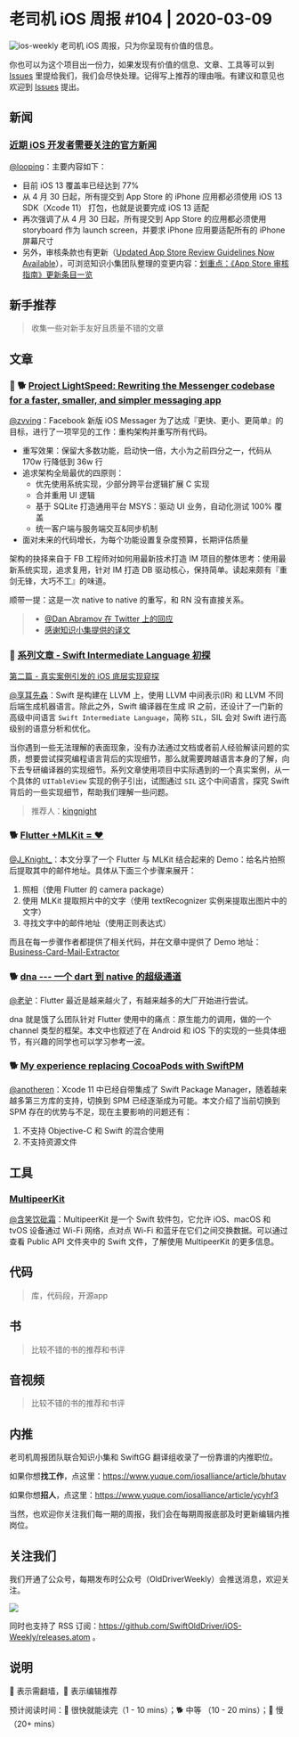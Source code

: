 # 老司机 iOS 周报 #104 | 2020-03-09

![ios-weekly](https://github.com/SwiftOldDriver/iOS-Weekly/blob/master/assets/ios-weekly.png?raw=true)
老司机 iOS 周报，只为你呈现有价值的信息。

你也可以为这个项目出一份力，如果发现有价值的信息、文章、工具等可以到 [Issues](https://github.com/SwiftOldDriver/iOS-Weekly/issues) 里提给我们，我们会尽快处理。记得写上推荐的理由哦。有建议和意见也欢迎到 [Issues](https://github.com/SwiftOldDriver/iOS-Weekly/issues) 提出。

## 新闻

### [近期 iOS 开发者需要关注的官方新闻](https://developer.apple.com/news/?id=03042020b)

[@looping](https://github.com/looping)：主要内容如下：
- 目前 iOS 13 覆盖率已经达到 77%
- 从 4 月 30 日起，所有提交到 App Store 的 iPhone 应用都必须使用 iOS 13 SDK（Xcode 11） 打包，也就是说要完成 iOS 13 适配
- 再次强调了从 4 月 30 日起，所有提交到 App Store 的应用都必须使用 storyboard 作为 launch screen，并要求 iPhone 应用要适配所有的 iPhone 屏幕尺寸
- 另外，审核条款也有更新（[Updated App Store Review Guidelines Now Available](https://developer.apple.com/news/?id=03042020a)），可浏览知识小集团队整理的变更内容：[划重点：《App Store 审核指南》更新条目一览](https://mp.weixin.qq.com/s/Tzt0jmVt2q7zpL7g8kpb5g)

## 新手推荐

> 收集一些对新手友好且质量不错的文章

## 文章

### 🌟 🐕 [Project LightSpeed: Rewriting the Messenger codebase for a faster, smaller, and simpler messaging app](https://engineering.fb.com/data-infrastructure/messenger/)
[@zvving](https://github.com/zvving)：Facebook 新版 iOS Messager 为了达成『更快、更小、更简单』的目标，进行了一项罕见的工作：重构架构并重写所有代码。

- 重写效果：保留大多数功能，启动快一倍，大小为之前四分之一，代码从 170w 行降低到 36w 行
- 追求架构全局最优的四原则：
    - 优先使用系统实现，少部分跨平台逻辑扩展 C 实现
    - 合并重用 UI 逻辑
    - 基于 SQLite 打造通用平台 MSYS：驱动 UI 业务，自动化测试 100% 覆盖
    - 统一客户端与服务端交互&同步机制
- 面对未来的代码增长，为每个功能设置复杂度预算，长期评估质量

架构的抉择来自于 FB 工程师对如何用最新技术打造 IM 项目的整体思考：使用最新系统实现，追求复用，针对 IM 打造 DB 驱动核心，保持简单。读起来颇有『重剑无锋，大巧不工』的味道。

顺带一提：这是一次 native to native 的重写，和 RN 没有直接关系。

> - [@Dan Abramov 在 Twitter 上的回应](https://twitter.com/dan_abramov/status/1234801507805138945)
> - [感谢知识小集提供的译文](https://mp.weixin.qq.com/s/kdezRmk_tgjUTsuCQcAqsw)

### 🐢 [系列文章 - Swift Intermediate Language 初探](https://mp.weixin.qq.com/s/UQksScr_LZ1n7wLAVjzEMg)

[第二篇 - 真实案例引发的 iOS 底层实现窥探](https://mp.weixin.qq.com/s/KHvWSsvKNxJq9IwAsZu4qw)

[@享耳先森](https://github.com/iblacksun)：Swift 是构建在 LLVM 上，使用 LLVM 中间表示(IR) 和 LLVM 不同后端生成机器语言。除此之外，Swift 编译器在生成 IR 之前，还设计了一门新的高级中间语言 `Swift Intermediate Language`，简称 `SIL`，SIL 会对 Swift 进行高级别的语意分析和优化。

当你遇到一些无法理解的表面现象，没有办法通过文档或者前人经验解读问题的实质，想要尝试探究编程语言背后的实现细节，那么就需要跨越语言本身的了解，向下去专研编译器的实现细节。系列文章使用项目中实际遇到的一个真实案例，从一个具体的 `UITableView` 实现的例子引出，试图通过 `SIL` 这个中间语言，探究 Swift 背后的一些实现细节，帮助我们理解一些问题。

> 推荐人：[kingnight](https://github.com/kingnight)


### 🐕 [Flutter +MLKit = ❤](https://medium.com/flutter-community/flutter-mlkit-8039ec66b6a)

[@J_Knight_](https://weibo.com/1929625262/profile?rightmod=1&wvr=6&mod=personinfo&is_all=1)：本文分享了一个 Flutter 与 MLKit 结合起来的 Demo：给名片拍照后提取其中的邮件地址。具体从下面三个步骤来展开：
1. 照相（使用 Flutter 的 camera package）
2. 使用 MLKit 提取照片中的文字（使用 textRecognizer 实例来提取出图片中的文字）
3. 寻找文字中的邮件地址（使用正则表达式）

而且在每一步骤作者都提供了相关代码，并在文章中提供了 Demo 地址：[Business-Card-Mail-Extractor](https://github.com/DaemonLoki/Business-Card-Mail-Extractor)

### 🐕 [dna --- 一个 dart 到 native 的超级通道](https://juejin.im/post/5e5f1d41518825495b29a05b)

[@老驴](https://www.weibo.com/6090610445)：Flutter 最近是越来越火了，有越来越多的大厂开始进行尝试。

dna 就是饿了么团队针对 Flutter 使用中的痛点：原生能力的调用，做的一个 channel 类型的框架。本文中也叙述了在 Android 和 iOS 下的实现的一些具体细节，有兴趣的同学也可以学习参考一波。

### 🐕 [My experience replacing CocoaPods with SwiftPM](https://www.jessesquires.com/blog/replacing-cocoapods-with-swiftpm)

[@anotheren](https://github.com/anotheren)：Xcode 11 中已经自带集成了 Swift Package Manager，随着越来越多第三方库的支持，切换到 SPM 已经逐渐成为可能。本文介绍了当前切换到 SPM 存在的优势与不足，现在主要影响的问题还有：
1. 不支持 Objective-C 和 Swift 的混合使用
2. 不支持资源文件

## 工具

### [MultipeerKit](https://github.com/insidegui/MultipeerKit)

[@含笑饮砒霜](https://weibo.com/chinafishnews/)：MultipeerKit 是一个 Swift 软件包，它允许 iOS、macOS 和 tvOS 设备通过 Wi-Fi 网络，点对点 Wi-Fi 和蓝牙在它们之间交换数据。可以通过查看 Public API 文件夹中的 Swift 文件，了解使用 MultipeerKit 的更多信息。

## 代码

> 库，代码段，开源app

## 书

> 比较不错的书的推荐和书评

## 音视频

> 比较不错的书的推荐和书评

## 内推

老司机周报团队联合知识小集和 SwiftGG 翻译组收录了一份靠谱的内推职位。

如果你想**找工作**，点这里：https://www.yuque.com/iosalliance/article/bhutav

如果你想**招人**，点这里：https://www.yuque.com/iosalliance/article/ycyhf3

当然，也欢迎你关注我们每一期的周报，我们会在每期周报底部及时更新编辑内推岗位。

## 关注我们

我们开通了公众号，每期发布时公众号（OldDriverWeekly）会推送消息，欢迎关注。

![](https://github.com/SwiftOldDriver/iOS-Weekly/blob/master/assets/qrcode_for_wechat.jpg?raw=true)

同时也支持了 RSS 订阅：https://github.com/SwiftOldDriver/iOS-Weekly/releases.atom 。

## 说明

🚧 表示需翻墙，🌟 表示编辑推荐

预计阅读时间：🐎 很快就能读完（1 - 10 mins）；🐕 中等 （10 - 20 mins）；🐢 慢（20+ mins）
